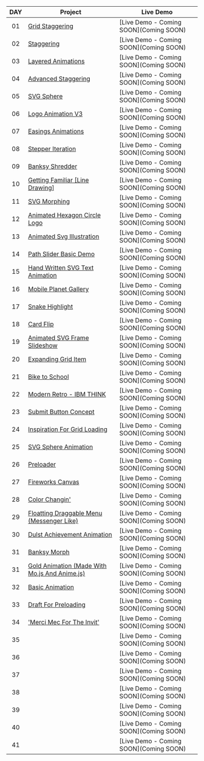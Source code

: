 |  DAY  | Project | Live Demo |
| :-: | --------------------------------------------------------------------------------------------------------------------------- | --------------------------------------------------------------------------------- |
| 01  | [Grid Staggering](https://github.com/JMBoulos12/animejs/tree/main/grid-staggering) | [Live Demo - Coming SOON](Coming SOON) |
| 02  | [Staggering](https://github.com/JMBoulos12/animejs/tree/main/staggering) | [Live Demo - Coming SOON](Coming SOON) |
| 03  | [Layered Animations](https://github.com/JMBoulos12/animejs/tree/main/layered-animations) | [Live Demo - Coming SOON](Coming SOON) |
| 04  | [Advanced Staggering](https://github.com/JMBoulos12/animejs/tree/main/advanced-staggering) | [Live Demo - Coming SOON](Coming SOON) |
| 05  | [SVG Sphere](https://github.com/JMBoulos12/animejs/tree/main/svg-sphere) | [Live Demo - Coming SOON](Coming SOON) |
| 06  | [Logo Animation V3](https://github.com/JMBoulos12/animejs/tree/main/logo-animation-v3) | [Live Demo - Coming SOON](Coming SOON) |
| 07  | [Easings Animations](https://github.com/JMBoulos12/animejs/tree/main/easings-animations) | [Live Demo - Coming SOON](Coming SOON) |
| 08  | [Stepper Iteration](https://github.com/JMBoulos12/animejs/tree/main/stepper-iteration) | [Live Demo - Coming SOON](Coming SOON) |
| 09  | [Banksy Shredder](https://github.com/JMBoulos12/animejs/tree/main/banksy-shredder) | [Live Demo - Coming SOON](Coming SOON) |
| 10  | [Getting Familiar [Line Drawing]](https://github.com/JMBoulos12/animejs/tree/main/getting-familiar) | [Live Demo - Coming SOON](Coming SOON) |
| 11  | [SVG Morphing](https://github.com/JMBoulos12/animejs/tree/main/svg-morphing) | [Live Demo - Coming SOON](Coming SOON) |
| 12  | [Animated Hexagon Circle Logo](https://github.com/JMBoulos12/animejs/tree/main/animated-hexagon-circle-logo) | [Live Demo - Coming SOON](Coming SOON) |
| 13  | [Animated Svg Illustration](https://github.com/JMBoulos12/animejs/tree/main/animated-svg-illustration) | [Live Demo - Coming SOON](Coming SOON) |
| 14  | [Path Slider Basic Demo](https://github.com/JMBoulos12/animejs/tree/main/path-slider-basic-demo) | [Live Demo - Coming SOON](Coming SOON) |
| 15  | [Hand Written SVG Text Animation](https://github.com/JMBoulos12/animejs/tree/main/hand-written-svg-text-animation) | [Live Demo - Coming SOON](Coming SOON) |
| 16  | [Mobile Planet Gallery](https://github.com/JMBoulos12/animejs/tree/main/mobile-planet-gallery) | [Live Demo - Coming SOON](Coming SOON) |
| 17  | [Snake Highlight](https://github.com/JMBoulos12/animejs/tree/main/snake-highlight) | [Live Demo - Coming SOON](Coming SOON) |
| 18  | [Card Flip](https://github.com/JMBoulos12/animejs/tree/main/card-flip) | [Live Demo - Coming SOON](Coming SOON) |
| 19  | [Animated SVG Frame Slideshow](https://github.com/JMBoulos12/animejs/tree/main/animated-frame-slideshow) | [Live Demo - Coming SOON](Coming SOON) |
| 20  | [Expanding Grid Item](https://github.com/JMBoulos12/animejs/tree/main/expanding-grid-item) | [Live Demo - Coming SOON](Coming SOON) |
| 21  | [Bike to School](https://github.com/JMBoulos12/animejs/tree/main/bike-to-school) | [Live Demo - Coming SOON](Coming SOON) |
| 22  | [Modern Retro - IBM THINK](https://github.com/JMBoulos12/animejs/tree/main/modern-retro) | [Live Demo - Coming SOON](Coming SOON) |
| 23  | [Submit Button Concept](https://github.com/JMBoulos12/animejs/tree/main/submit-button-concept) | [Live Demo - Coming SOON](Coming SOON) |
| 24  | [Inspiration For Grid Loading](https://github.com/JMBoulos12/animejs/tree/main/inspiration-for-grid-loading) | [Live Demo - Coming SOON](Coming SOON) |
| 25  | [SVG Sphere Animation](https://github.com/JMBoulos12/animejs/tree/main/svg-sphere-animation) | [Live Demo - Coming SOON](Coming SOON) |
| 26  | [Preloader](https://github.com/JMBoulos12/animejs/tree/main/preloader) | [Live Demo - Coming SOON](Coming SOON) |
| 27  | [Fireworks Canvas](https://github.com/JMBoulos12/animejs/tree/main/Fireworks%20Canvas) | [Live Demo - Coming SOON](Coming SOON) |
| 28  | [Color Changin'](https://github.com/JMBoulos12/animejs/tree/main/color-changin) | [Live Demo - Coming SOON](Coming SOON) |
| 29  | [Floatting Draggable Menu (Messenger Like)](https://github.com/JMBoulos12/animejs/tree/main/floatting-draggable-menu) | [Live Demo - Coming SOON](Coming SOON) |
| 30  | [Dulst Achievement Animation](https://github.com/JMBoulos12/animejs/tree/main/logo-animation) | [Live Demo - Coming SOON](Coming SOON) |
| 31  | [Banksy Morph](https://github.com/JMBoulos12/animejs/tree/main/banksy-morph) | [Live Demo - Coming SOON](Coming SOON) |
| 31  | [Gold Animation (Made With Mo.js And Anime.js)](https://github.com/JMBoulos12/animejs/tree/main/gold-animation) | [Live Demo - Coming SOON](Coming SOON) |
| 32  | [Basic Animation](https://github.com/JMBoulos12/animejs/tree/main/basic-animation) | [Live Demo - Coming SOON](Coming SOON) |
| 33  | [Draft For Preloading](https://github.com/JMBoulos12/animejs/tree/main/draft-for-preloading) | [Live Demo - Coming SOON](Coming SOON) |
| 34  | ['Merci Mec For The Invit'](https://github.com/JMBoulos12/animejs/tree/main/merci-mec-for-the-invit) | [Live Demo - Coming SOON](Coming SOON) |
| 35  | []() | [Live Demo - Coming SOON](Coming SOON) |
| 36  | []() | [Live Demo - Coming SOON](Coming SOON) |
| 37  | []() | [Live Demo - Coming SOON](Coming SOON) |
| 38  | []() | [Live Demo - Coming SOON](Coming SOON) |
| 39  | []() | [Live Demo - Coming SOON](Coming SOON) |
| 40  | []() | [Live Demo - Coming SOON](Coming SOON) |
| 41  | []() | [Live Demo - Coming SOON](Coming SOON) |
